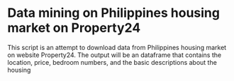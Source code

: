 # Data mining on Philippines housing market on Property24

This script is an attempt to download data from Philippines housing market on website Property24. 
The output will be an dataframe that contains the location, price, bedroom numbers, and the basic 
descriptions about the housing 

